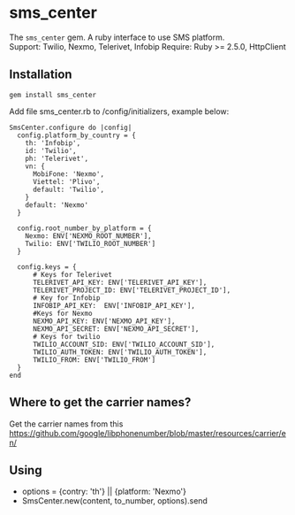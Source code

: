 # sms_center

The `sms_center` gem. A ruby interface to use SMS platform.\
Support: Twilio, Nexmo, Telerivet, Infobip
Require: Ruby >= 2.5.0, HttpClient

## Installation

```
gem install sms_center
```
Add file sms_center.rb to /config/initializers, example below:
```
SmsCenter.configure do |config|
  config.platform_by_country = {
    th: 'Infobip',
    id: 'Twilio',
    ph: 'Telerivet',
    vn: {
      MobiFone: 'Nexmo',
      Viettel: 'Plivo',
      default: 'Twilio',
    }
    default: 'Nexmo'
  }

  config.root_number_by_platform = {
    Nexmo: ENV['NEXMO_ROOT_NUMBER'],
    Twilio: ENV['TWILIO_ROOT_NUMBER']
  }

  config.keys = {
      # Keys for Telerivet
      TELERIVET_API_KEY: ENV['TELERIVET_API_KEY'],
      TELERIVET_PROJECT_ID: ENV['TELERIVET_PROJECT_ID'],
      # Key for Infobip
      INFOBIP_API_KEY:  ENV['INFOBIP_API_KEY'],
      #Keys for Nexmo
      NEXMO_API_KEY: ENV['NEXMO_API_KEY'],
      NEXMO_API_SECRET: ENV['NEXMO_API_SECRET'],
      # Keys for twilio
      TWILIO_ACCOUNT_SID: ENV['TWILIO_ACCOUNT_SID'],
      TWILIO_AUTH_TOKEN: ENV['TWILIO_AUTH_TOKEN'],
      TWILIO_FROM: ENV['TWILIO_FROM']
  }
end

```
## Where to get the carrier names?
Get the carrier names from this https://github.com/google/libphonenumber/blob/master/resources/carrier/en/

## Using
* options = {contry: 'th'} || {platform: 'Nexmo'}
* SmsCenter.new(content, to_number, options).send
